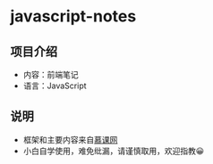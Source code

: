 # javascript-notes

## 项目介绍
* 内容：前端笔记
* 语言：JavaScript

## 说明
* 框架和主要内容来自[慕课网](https://coding.imooc.com/learn/list/400.html)
* 小白自学使用，难免纰漏，请谨慎取用，欢迎指教:grinning:
